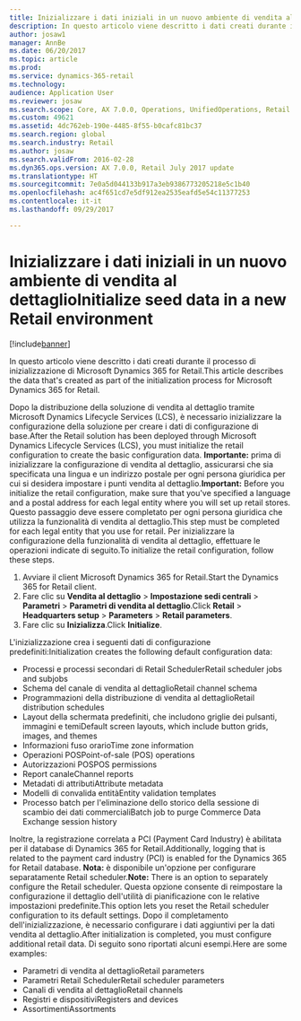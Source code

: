 ```yaml
---
title: Inizializzare i dati iniziali in un nuovo ambiente di vendita al dettaglio
description: In questo articolo viene descritto i dati creati durante il processo di inizializzazione di Microsoft Dynamics 365 for Retail.
author: josaw1
manager: AnnBe
ms.date: 06/20/2017
ms.topic: article
ms.prod: 
ms.service: dynamics-365-retail
ms.technology: 
audience: Application User
ms.reviewer: josaw
ms.search.scope: Core, AX 7.0.0, Operations, UnifiedOperations, Retail
ms.custom: 49621
ms.assetid: 4dc762eb-190e-4485-8f55-b0cafc81bc37
ms.search.region: global
ms.search.industry: Retail
ms.author: josaw
ms.search.validFrom: 2016-02-28
ms.dyn365.ops.version: AX 7.0.0, Retail July 2017 update
ms.translationtype: HT
ms.sourcegitcommit: 7e0a5d044133b917a3eb9386773205218e5c1b40
ms.openlocfilehash: ac4f651cd7e5df912ea2535eafd5e54c11377253
ms.contentlocale: it-it
ms.lasthandoff: 09/29/2017

---
```


# <a name="initialize-seed-data-in-a-new-retail-environment"></a><span data-ttu-id="e08e6-103">Inizializzare i dati iniziali in un nuovo ambiente di vendita al dettaglio</span><span class="sxs-lookup"><span data-stu-id="e08e6-103">Initialize seed data in a new Retail environment</span></span>

[!include[banner](includes/banner.md)]


<span data-ttu-id="e08e6-104">In questo articolo viene descritto i dati creati durante il processo di inizializzazione di Microsoft Dynamics 365 for Retail.</span><span class="sxs-lookup"><span data-stu-id="e08e6-104">This article describes the data that's created as part of the initialization process for Microsoft Dynamics 365 for Retail.</span></span>

<span data-ttu-id="e08e6-105">Dopo la distribuzione della soluzione di vendita al dettaglio tramite Microsoft Dynamics Lifecycle Services (LCS), è necessario inizializzare la configurazione della soluzione per creare i dati di configurazione di base.</span><span class="sxs-lookup"><span data-stu-id="e08e6-105">After the Retail solution has been deployed through Microsoft Dynamics Lifecycle Services (LCS), you must initialize the retail configuration to create the basic configuration data.</span></span> <span data-ttu-id="e08e6-106">**Importante:** prima di inizializzare la configurazione di vendita al dettaglio, assicurarsi che sia specificata una lingua e un indirizzo postale per ogni persona giuridica per cui si desidera impostare i punti vendita al dettaglio.</span><span class="sxs-lookup"><span data-stu-id="e08e6-106">**Important:** Before you initialize the retail configuration, make sure that you've specified a language and a postal address for each legal entity where you will set up retail stores.</span></span> <span data-ttu-id="e08e6-107">Questo passaggio deve essere completato per ogni persona giuridica che utilizza la funzionalità di vendita al dettaglio.</span><span class="sxs-lookup"><span data-stu-id="e08e6-107">This step must be completed for each legal entity that you use for retail.</span></span> <span data-ttu-id="e08e6-108">Per inizializzare la configurazione della funzionalità di vendita al dettaglio, effettuare le operazioni indicate di seguito.</span><span class="sxs-lookup"><span data-stu-id="e08e6-108">To initialize the retail configuration, follow these steps.</span></span>

1.  <span data-ttu-id="e08e6-109">Avviare il client Microsoft Dynamics 365 for Retail.</span><span class="sxs-lookup"><span data-stu-id="e08e6-109">Start the Dynamics 365 for Retail client.</span></span>
2.  <span data-ttu-id="e08e6-110">Fare clic su **Vendita al dettaglio** &gt; **Impostazione sedi centrali** &gt; **Parametri** &gt; **Parametri di vendita al dettaglio**.</span><span class="sxs-lookup"><span data-stu-id="e08e6-110">Click **Retail** &gt; **Headquarters setup** &gt; **Parameters** &gt; **Retail parameters**.</span></span>
3.  <span data-ttu-id="e08e6-111">Fare clic su **Inizializza**.</span><span class="sxs-lookup"><span data-stu-id="e08e6-111">Click **Initialize**.</span></span>

<span data-ttu-id="e08e6-112">L'inizializzazione crea i seguenti dati di configurazione predefiniti:</span><span class="sxs-lookup"><span data-stu-id="e08e6-112">Initialization creates the following default configuration data:</span></span>

-   <span data-ttu-id="e08e6-113">Processi e processi secondari di Retail Scheduler</span><span class="sxs-lookup"><span data-stu-id="e08e6-113">Retail scheduler jobs and subjobs</span></span>
-   <span data-ttu-id="e08e6-114">Schema del canale di vendita al dettaglio</span><span class="sxs-lookup"><span data-stu-id="e08e6-114">Retail channel schema</span></span>
-   <span data-ttu-id="e08e6-115">Programmazioni della distribuzione di vendita al dettaglio</span><span class="sxs-lookup"><span data-stu-id="e08e6-115">Retail distribution schedules</span></span>
-   <span data-ttu-id="e08e6-116">Layout della schermata predefiniti, che includono griglie dei pulsanti, immagini e temi</span><span class="sxs-lookup"><span data-stu-id="e08e6-116">Default screen layouts, which include button grids, images, and themes</span></span>
-   <span data-ttu-id="e08e6-117">Informazioni fuso orario</span><span class="sxs-lookup"><span data-stu-id="e08e6-117">Time zone information</span></span>
-   <span data-ttu-id="e08e6-118">Operazioni POS</span><span class="sxs-lookup"><span data-stu-id="e08e6-118">Point-of-sale (POS) operations</span></span>
-   <span data-ttu-id="e08e6-119">Autorizzazioni POS</span><span class="sxs-lookup"><span data-stu-id="e08e6-119">POS permissions</span></span>
-   <span data-ttu-id="e08e6-120">Report canale</span><span class="sxs-lookup"><span data-stu-id="e08e6-120">Channel reports</span></span>
-   <span data-ttu-id="e08e6-121">Metadati di attributi</span><span class="sxs-lookup"><span data-stu-id="e08e6-121">Attribute metadata</span></span>
-   <span data-ttu-id="e08e6-122">Modelli di convalida entità</span><span class="sxs-lookup"><span data-stu-id="e08e6-122">Entity validation templates</span></span>
-   <span data-ttu-id="e08e6-123">Processo batch per l'eliminazione dello storico della sessione di scambio dei dati commerciali</span><span class="sxs-lookup"><span data-stu-id="e08e6-123">Batch job to purge Commerce Data Exchange session history</span></span>

<span data-ttu-id="e08e6-124">Inoltre, la registrazione correlata a PCI (Payment Card Industry) è abilitata per il database di Dynamics 365 for Retail.</span><span class="sxs-lookup"><span data-stu-id="e08e6-124">Additionally, logging that is related to the payment card industry (PCI) is enabled for the Dynamics 365 for Retail database.</span></span> <span data-ttu-id="e08e6-125">**Nota:** è disponibile un'opzione per configurare separatamente Retail scheduler.</span><span class="sxs-lookup"><span data-stu-id="e08e6-125">**Note:** There is an option to separately configure the Retail scheduler.</span></span> <span data-ttu-id="e08e6-126">Questa opzione consente di reimpostare la configurazione il dettaglio dell'utilità di pianificazione con le relative impostazioni predefinite.</span><span class="sxs-lookup"><span data-stu-id="e08e6-126">This option lets you reset the Retail scheduler configuration to its default settings.</span></span> <span data-ttu-id="e08e6-127">Dopo il completamento dell'inizializzazione, è necessario configurare i dati aggiuntivi per la dati vendita al dettaglio.</span><span class="sxs-lookup"><span data-stu-id="e08e6-127">After initialization is completed, you must configure additional retail data.</span></span> <span data-ttu-id="e08e6-128">Di seguito sono riportati alcuni esempi.</span><span class="sxs-lookup"><span data-stu-id="e08e6-128">Here are some examples:</span></span>

-   <span data-ttu-id="e08e6-129">Parametri di vendita al dettaglio</span><span class="sxs-lookup"><span data-stu-id="e08e6-129">Retail parameters</span></span>
-   <span data-ttu-id="e08e6-130">Parametri Retail Scheduler</span><span class="sxs-lookup"><span data-stu-id="e08e6-130">Retail scheduler parameters</span></span>
-   <span data-ttu-id="e08e6-131">Canali di vendita al dettaglio</span><span class="sxs-lookup"><span data-stu-id="e08e6-131">Retail channels</span></span>
-   <span data-ttu-id="e08e6-132">Registri e dispositivi</span><span class="sxs-lookup"><span data-stu-id="e08e6-132">Registers and devices</span></span>
-   <span data-ttu-id="e08e6-133">Assortimenti</span><span class="sxs-lookup"><span data-stu-id="e08e6-133">Assortments</span></span>






